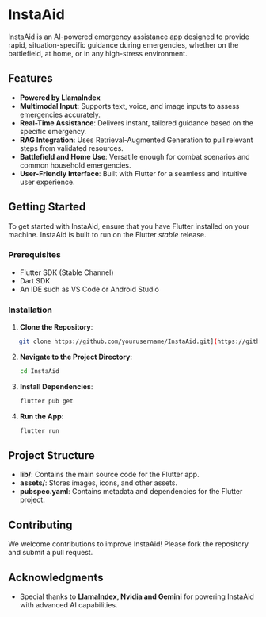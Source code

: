 


# InstaAid

InstaAid is an AI-powered emergency assistance app designed to provide rapid, situation-specific guidance during emergencies, whether on the battlefield, at home, or in any high-stress environment.

## Features
- **Powered by LlamaIndex**
- **Multimodal Input**: Supports text, voice, and image inputs to assess emergencies accurately.
- **Real-Time Assistance**: Delivers instant, tailored guidance based on the specific emergency.
- **RAG Integration**: Uses Retrieval-Augmented Generation to pull relevant steps from validated resources.
- **Battlefield and Home Use**: Versatile enough for combat scenarios and common household emergencies.
- **User-Friendly Interface**: Built with Flutter for a seamless and intuitive user experience.

## Getting Started

To get started with InstaAid, ensure that you have Flutter installed on your machine. InstaAid is built to run on the Flutter _stable_ release.

### Prerequisites

- Flutter SDK (Stable Channel)
- Dart SDK
- An IDE such as VS Code or Android Studio

### Installation

1. **Clone the Repository**:
```bash
   git clone https://github.com/yourusername/InstaAid.git](https://github.com/Luo-Innovation-Lab/InstaAid.git
   ```
2. **Navigate to the Project Directory**:
   ```bash
   cd InstaAid
   ```
3. **Install Dependencies**:
   ```bash
   flutter pub get
   ```
4. **Run the App**:
   ```bash
   flutter run
   ```

## Project Structure

- **lib/**: Contains the main source code for the Flutter app.
- **assets/**: Stores images, icons, and other assets.
- **pubspec.yaml**: Contains metadata and dependencies for the Flutter project.

## Contributing

We welcome contributions to improve InstaAid! Please fork the repository and submit a pull request.


## Acknowledgments

- Special thanks to **LlamaIndex, Nvidia and Gemini** for powering InstaAid with advanced AI capabilities.
